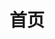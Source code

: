 ---
layout: home
title: 首页
hero:
  name: MicroDeisgn UI
  text: 组件开发说明文档
  tagline: 自动化文档生成工具让开发变得更便捷更高效!
  actions:
    - theme: brand
      text: 开发文档
      link: /dist/modules
    - theme: alt
      text: 项目演示
      link: /dist/modules
features:
  - icon: ⚡️
    title: 定制組件
    details: 深入业务场景，定制满足用户体验的系统化组件，可升级可扩展。
  - icon: 🖖
    title: 定制插件
    details: 根据业务场景，定制满足用户功能的插件，实现一切皆为插件，即插即用。
  - icon: 🛠️
    title: 定制主题
    details: 提供大厂网页、商城、直播等主题，可自由扩展定制，满足各类业务场景。
---